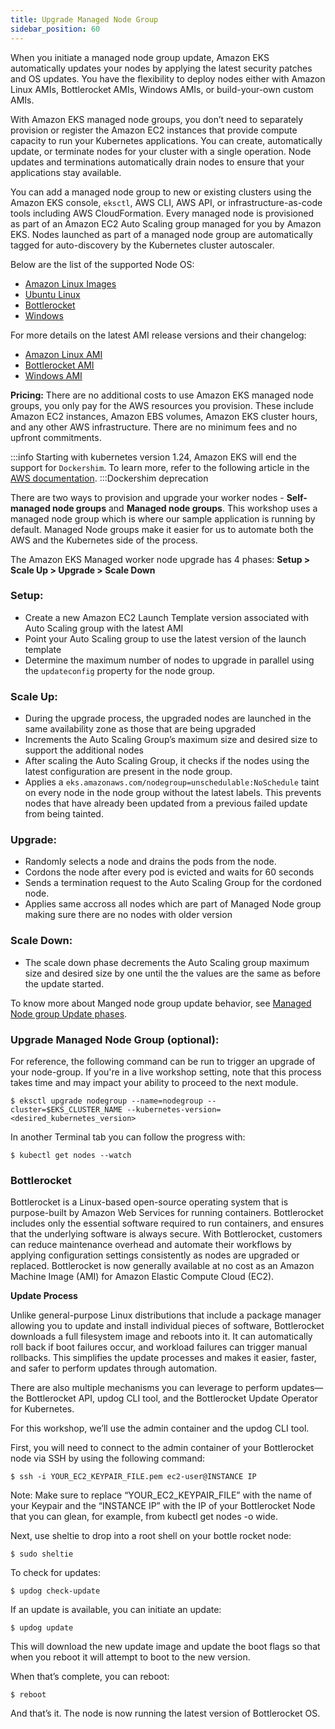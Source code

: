 ```yaml
---
title: Upgrade Managed Node Group
sidebar_position: 60
---
```


When you initiate a managed node group update, Amazon EKS automatically updates your nodes by applying the latest security patches and OS updates. You have the flexibility to deploy nodes either with Amazon Linux AMIs, Bottlerocket AMIs, Windows AMIs, or build-your-own custom AMIs.

With Amazon EKS managed node groups, you don’t need to separately provision or register the Amazon EC2 instances that provide compute capacity to run your Kubernetes applications. You can create, automatically update, or terminate nodes for your cluster with a single operation. Node updates and terminations automatically drain nodes to ensure that your applications stay available.

You can add a managed node group to new or existing clusters using the Amazon EKS console, `eksctl`, AWS CLI, AWS API, or infrastructure-as-code tools including AWS CloudFormation. Every managed node is provisioned as part of an Amazon EC2 Auto Scaling group managed for you by Amazon EKS. Nodes launched as part of a managed node group are automatically tagged for auto-discovery by the Kubernetes cluster autoscaler.

Below are the list of the supported Node OS:

* [Amazon Linux Images](https://docs.aws.amazon.com/AWSEC2/latest/UserGuide/AMIs.html)
* [Ubuntu Linux](https://docs.aws.amazon.com/eks/latest/userguide/eks-partner-amis.html) 
* [Bottlerocket](https://docs.aws.amazon.com/eks/latest/userguide/eks-optimized-ami-bottlerocket.html)
* [Windows](https://docs.aws.amazon.com/eks/latest/userguide/eks-optimized-windows-ami.html)


For more details on the latest AMI release versions and their changelog: 
* [Amazon Linux AMI](https://github.com/awslabs/amazon-eks-ami/blob/master/CHANGELOG.md)
* [Bottlerocket AMI](https://docs.aws.amazon.com/eks/latest/userguide/eks-optimized-ami-bottlerocket.html)
* [Windows AMI](https://docs.aws.amazon.com/eks/latest/userguide/eks-ami-versions-windows.html)


**Pricing:** There are no additional costs to use Amazon EKS managed node groups, you only pay for the AWS resources you provision. These include Amazon EC2 instances, Amazon EBS volumes, Amazon EKS cluster hours, and any other AWS infrastructure. There are no minimum fees and no upfront commitments.

:::info 
Starting with kubernetes version 1.24, Amazon EKS will end the support for `Dockershim`. To learn more, refer to the following article in the [AWS documentation](https://docs.aws.amazon.com/eks/latest/userguide/dockershim-deprecation.html).
:::Dockershim deprecation 

There are two ways to provision and upgrade your worker nodes - **Self-managed node groups** and **Managed node groups**. This workshop uses a managed node group which is where our sample application is running by default. Managed Node groups make it easier for us to automate both the AWS and the Kubernetes side of the process.

The Amazon EKS Managed worker node upgrade has 4 phases:
**Setup  >  Scale Up  > Upgrade > Scale Down**

### Setup:

* Create a new Amazon EC2 Launch Template version associated with Auto Scaling group with the latest AMI
* Point your Auto Scaling group to use the latest version of the launch template
* Determine the maximum number of nodes to upgrade in parallel using the `updateconfig` property for the node group.

### Scale Up:

* During the upgrade process, the upgraded nodes are launched in the same availability zone as those that are being upgraded
* Increments the Auto Scaling Group’s maximum size and desired size to support the additional nodes
* After scaling the Auto Scaling Group, it checks if the nodes using the latest configuration are present in the node group. 
* Applies a `eks.amazonaws.com/nodegroup=unschedulable:NoSchedule` taint on every node in the node group without the latest labels. This prevents nodes that have already been updated from a previous failed update from being tainted.

### Upgrade:

* Randomly selects a node and drains the pods from the node.
* Cordons the node after every pod is evicted and waits for 60 seconds
* Sends a termination request to the Auto Scaling Group for the cordoned node.
* Applies same accross all nodes which are part of Managed Node group making sure there are no nodes with older version

### Scale Down:

* The scale down phase decrements the Auto Scaling group maximum size and desired size by one until the the values are the same as before the update started.

To know more about Manged node group update behavior, see [Managed Node group Update phases](https://docs.aws.amazon.com/eks/latest/userguide/managed-node-update-behavior.html).


### Upgrade Managed Node Group (optional):

For reference, the following command can be run to trigger an upgrade of your node-group. If you're in a live workshop setting, note that this process takes time and may impact your ability to proceed to the next module.

```
$ eksctl upgrade nodegroup --name=nodegroup --cluster=$EKS_CLUSTER_NAME --kubernetes-version=<desired_kubernetes_version>
```

In another Terminal tab you can follow the progress with:

```
$ kubectl get nodes --watch
```

<p></p>
<h3> Bottlerocket </h3>
<p></p>
Bottlerocket is a Linux-based open-source operating system that is purpose-built by Amazon Web Services for running containers. Bottlerocket includes only the essential software required to run containers, and ensures that the underlying software is always secure. With Bottlerocket, customers can reduce maintenance overhead and automate their workflows by applying configuration settings consistently as nodes are upgraded or replaced. Bottlerocket is now generally available at no cost as an Amazon Machine Image (AMI) for Amazon Elastic Compute Cloud (EC2).

<p></p>
<strong>Update Process</strong>
<p></p>

Unlike general-purpose Linux distributions that include a package manager allowing you to update and install individual pieces of software, Bottlerocket downloads a full filesystem image and reboots into it. It can automatically roll back if boot failures occur, and workload failures can trigger manual rollbacks. This simplifies the update processes and makes it easier, faster, and safer to perform updates through automation.

There are also multiple mechanisms you can leverage to perform updates—the Bottlerocket API, updog CLI tool, and the Bottlerocket Update Operator for Kubernetes.

For this workshop, we’ll use the admin container and the updog CLI tool.

First, you will need to connect to the admin container of your Bottlerocket node via SSH by using the following command:

```
$ ssh -i YOUR_EC2_KEYPAIR_FILE.pem ec2-user@INSTANCE IP
```

Note: Make sure to replace “YOUR_EC2_KEYPAIR_FILE” with the name of your Keypair and the “INSTANCE IP” with the IP of your Bottlerocket Node that you can glean, for example, from kubectl get nodes -o wide.

Next, use sheltie to drop into a root shell on your bottle rocket node:

```
$ sudo sheltie
```

To check for updates:

```
$ updog check-update
```

If an update is available, you can initiate an update:

```
$ updog update
```

This will download the new update image and update the boot flags so that when you reboot it will attempt to boot to the new version.

When that’s complete, you can reboot:

```
$ reboot
```

And that’s it. The node is now running the latest version of Bottlerocket OS.

